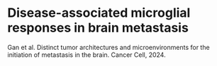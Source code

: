 # Disease-associated microglial responses in brain metastasis

Gan et al. Distinct tumor architectures and microenvironments for the initiation of metastasis in the brain. Cancer Cell, 2024.
